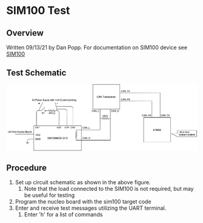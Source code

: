 # SIM100 Test
## Overview
Written 09/13/21 by Dan Popp.
For documentation on SIM100 device see [SIM100](https://sendyne.com/Products/SIM100%20Isolation%20Monitor.html)

## Test Schematic
![SIM100 Test Schematic](../../assets/GFDTestSchematic.png)

## Procedure
1) Set up circuit schematic as shown in the above figure.
   1) Note that the load connected to the SIM100 is not required, but may be useful for testing
2) Program the nucleo board with the sim100 target code
3) Enter and receive test messages utilizing the UART terminal.
   1) Enter 'h' for a list of commands